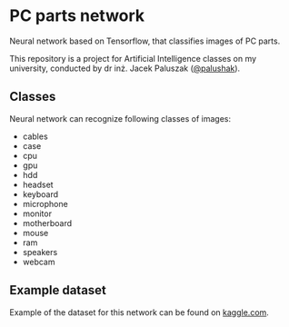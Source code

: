 # PC parts network

Neural network based on Tensorflow, that classifies images of PC parts.

This repository is a project for Artificial Intelligence classes on my university, conducted by dr inż. Jacek Paluszak ([@palushak](https://github.com/palushak)).

## Classes

Neural network can recognize following classes of images:
- cables
- case
- cpu
- gpu
- hdd
- headset
- keyboard
- microphone
- monitor
- motherboard
- mouse
- ram
- speakers
- webcam

## Example dataset

Example of the dataset for this network can be found on [kaggle.com](https://www.kaggle.com/datasets/asaniczka/pc-parts-images-dataset-classification).
